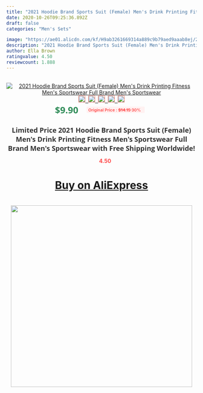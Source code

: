 ```yaml
---
title: "2021 Hoodie Brand Sports Suit (Female) Men's Drink Printing Fitness Men's Sportswear Full Brand Men's Sportswear"
date: 2020-10-26T09:25:36.892Z
draft: false
categories: "Men's Sets"

image: "https://ae01.alicdn.com/kf/H9ab3261669314a889c9b79aed9aaab8ej/2021-Hoodie-Brand-Sports-Suit-Female-Men-s-Drink-Printing-Fitness-Men-s-Sportswear-Full-Brand.jpg"
description: "2021 Hoodie Brand Sports Suit (Female) Men's Drink Printing Fitness Men's Sportswear Full Brand Men's Sportswear"
author: Ella Brown
ratingvalue: 4.50
reviewcount: 1.888
---
```

<br>
<div style="text-align: center;">
<a href="https://s.click.aliexpress.com/e/_Atlqmp" target="_blank" rel="nofollow noopener noreferrer"><img alt="2021 Hoodie Brand Sports Suit (Female) Men's Drink Printing Fitness Men's Sportswear Full Brand Men's Sportswear" class="magnifier-image" src="https://ae01.alicdn.com/kf/H9ab3261669314a889c9b79aed9aaab8ej/2021-Hoodie-Brand-Sports-Suit-Female-Men-s-Drink-Printing-Fitness-Men-s-Sportswear-Full-Brand.jpg_640x640.jpg">
<br>
<img style="border:1px solid salmon" src="https://ae01.alicdn.com/kf/H9ab3261669314a889c9b79aed9aaab8ej/2021-Hoodie-Brand-Sports-Suit-Female-Men-s-Drink-Printing-Fitness-Men-s-Sportswear-Full-Brand.jpg_120x120.jpg">&nbsp;&nbsp;<img style="border:1px solid salmon" src="https://ae01.alicdn.com/kf/H5d225fd54252410998ae40cb0553af07V/2021-Hoodie-Brand-Sports-Suit-Female-Men-s-Drink-Printing-Fitness-Men-s-Sportswear-Full-Brand.jpg_120x120.jpg">&nbsp;&nbsp;<img style="border:1px solid salmon" src="https://ae01.alicdn.com/kf/H9ae5e6851be943218c5695bb87b6b725R/2021-Hoodie-Brand-Sports-Suit-Female-Men-s-Drink-Printing-Fitness-Men-s-Sportswear-Full-Brand.jpg_120x120.jpg">&nbsp;&nbsp;<img style="border:1px solid salmon" src="https://ae01.alicdn.com/kf/Hd8f5927a44304492a5e4f9ecd04e3940N/2021-Hoodie-Brand-Sports-Suit-Female-Men-s-Drink-Printing-Fitness-Men-s-Sportswear-Full-Brand.jpg_120x120.jpg">&nbsp;&nbsp;<img style="border:1px solid salmon" src="https://ae01.alicdn.com/kf/H42a08ba829a24150aa49403ae9b97642B/2021-Hoodie-Brand-Sports-Suit-Female-Men-s-Drink-Printing-Fitness-Men-s-Sportswear-Full-Brand.jpg_120x120.jpg"></a></div><br0>
<div style="text-align: center;"><span style="background-color: white; border: 0px; box-sizing: border-box; color: seagreen; display: inline-block; font-family: &quot;open sans&quot; , &quot;arial&quot; , &quot;helvetica&quot; , sans-serif , &quot;heiti&quot;; font-size: 24px; font-stretch: inherit; font-weight: 700; line-height: inherit; margin: 0px 10px 0px 0px; padding: 0px; vertical-align: middle;">$9.90 </span>
<span style="background: rgb(255 , 241 , 241); border-radius: 3px; border: 0px; box-sizing: border-box; color: #ff4747; display: inline-block; font-family: inherit; font-size: 12px; font-stretch: inherit; font-style: inherit; font-variant: inherit; font-weight: 600; line-height: inherit; margin: 0px; padding: 2px 5px; transform: scale(0.9); vertical-align: middle;">Original Price : <b style="text-decoration: line-through;">$14.15 </b> 30%&nbsp;&nbsp;</span></div>
<h1 style="color: #333333; display: inline-block; font-family: &quot;open sans&quot; , &quot;arial&quot; , &quot;helvetica&quot; , sans-serif , &quot;heiti&quot;; font-size: 18px; font-stretch: inherit; font-weight: 700; text-align: center;">Limited Price 2021 Hoodie Brand Sports Suit (Female) Men's Drink Printing Fitness Men's Sportswear Full Brand Men's Sportswear with Free Shipping Worldwide!</h1>
<div style="color: #ff4747; text-align: center;">
<img src="https://4.bp.blogspot.com/-M0ZcTcb-5uY/XleCXlxnR4I/AAAAAAAAAEc/OrjgMkXV1oMQFaCRZj5HQwOCBcu3w1FegCPcBGAYYCw/s1600/star.png" style="height: 15px;">&nbsp;<b>4.50</b></div>
<div class="button_cont" align="center"><a class="buynow_a" href="https://s.click.aliexpress.com/e/_Atlqmp" target="_blank" rel="nofollow noopener noreferrer"><H1>Buy on AliExpress</H1></a></div><br>
<div class="separator" style="clear: both; text-align: center;">
<img src="https://lh3.googleusercontent.com/-pTy5HemUv9M/XlePHvY0dAI/AAAAAAAAAE4/0nX5iRUoIWY8eMW9Dpxeirr157OZliDIgCLcBGAsYHQ/s1600/badge.gif" width="480">
</div>
